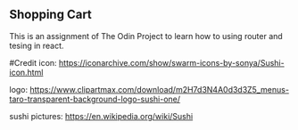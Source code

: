 ## Shopping Cart 

This is an assignment of The Odin Project to learn how to using router and tesing in react. 

#Credit 
icon: https://iconarchive.com/show/swarm-icons-by-sonya/Sushi-icon.html

logo: https://www.clipartmax.com/download/m2H7d3N4A0d3d3Z5_menus-taro-transparent-background-logo-sushi-one/ 


sushi pictures:
https://en.wikipedia.org/wiki/Sushi